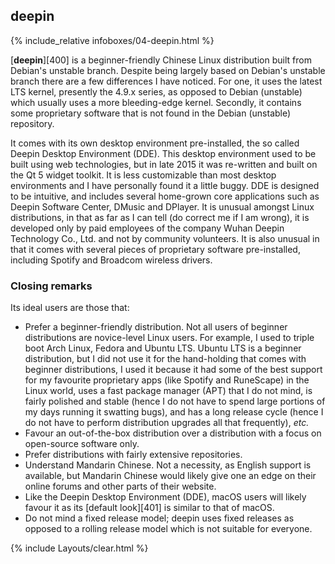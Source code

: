 ## deepin
{% include_relative infoboxes/04-deepin.html %}

[**deepin**][400] is a beginner-friendly Chinese Linux distribution built from Debian's unstable branch. Despite being largely based on Debian's unstable branch there are a few differences I have noticed. For one, it uses the latest LTS kernel, presently the 4.9.x series, as opposed to Debian (unstable) which usually uses a more bleeding-edge kernel. Secondly, it contains some proprietary software that is not found in the Debian (unstable) repository.

It comes with its own desktop environment pre-installed, the so called Deepin Desktop Environment (DDE). This desktop environment used to be built using web technologies, but in late 2015 it was re-written and built on the Qt 5 widget toolkit. It is less customizable than most desktop environments and I have personally found it a little buggy. DDE is designed to be intuitive, and includes several home-grown core applications such as Deepin Software Center, DMusic and DPlayer. It is unusual amongst Linux distributions, in that as far as I can tell (do correct me if I am wrong), it is developed only by paid employees of the company Wuhan Deepin Technology Co., Ltd. and not by community volunteers. It is also unusual in that it comes with several pieces of proprietary software pre-installed, including Spotify and Broadcom wireless drivers.

### Closing remarks
Its ideal users are those that:

* Prefer a beginner-friendly distribution. Not all users of beginner distributions are novice-level Linux users. For example, I used to triple boot Arch Linux, Fedora and Ubuntu LTS. Ubuntu LTS is a beginner distribution, but I did not use it for the hand-holding that comes with beginner distributions, I used it because it had some of the best support for my favourite proprietary apps (like Spotify and RuneScape) in the Linux world, uses a fast package manager (APT) that I do not mind, is fairly polished and stable (hence I do not have to spend large portions of my days running it swatting bugs), and has a long release cycle (hence I do not have to perform distribution upgrades all that frequently), *etc.*
* Favour an out-of-the-box distribution over a distribution with a focus on open-source software only.
* Prefer distributions with fairly extensive repositories.
* Understand Mandarin Chinese. Not a necessity, as English support is available, but Mandarin Chinese would likely give one an edge on their online forums and other parts of their website.
* Like the Deepin Desktop Environment (DDE), macOS users will likely favour it as its [default look][401] is similar to that of macOS.
* Do not mind a fixed release model; deepin uses fixed releases as opposed to a rolling release model which is not suitable for everyone. 

{% include Layouts/clear.html %}
